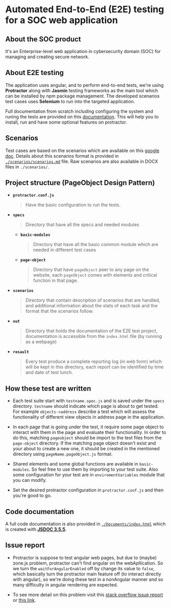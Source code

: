 # Automated End-to-End (E2E) testing for a SOC web application

## About the SOC product

It's an Enterprise-level web application in cybersecurity domain (SOC) for managing and creating secure network.

## About E2E testing

The application uses angular, and to perform end-to-end tests, we're using **Protractor** along with **Jasmin** testing frameworks as the main tool which can be installed by npm package management. The developed scenarios test cases uses **Selenium** to run into the targeted application.

Full documentation from scratch including configuring the system and runing the tests are provided on this [documentation](https://docs.google.com/document/d/1HZfV6-9JdzKCQLOcx0-Pi1x1VYxOTxErEMxl1Y2GypM/edit?usp=sharing). This will help you to install, run and have some optional features on protractor. 

## Scenarios

Test cases are based on the scenarios which are available on this [google doc](https://docs.google.com/document/d/1M8aOlbnnmYOD1yZoN0cHsL6YXJRb-RZ-SzfSXyzdtv8/edit?usp=sharing). Details about this scenarios format is provided in [`./scenarios/scenarios.md`](./scenarios/scenarios.md) file.
Raw scenarios are also available in DOCX files in `./scenarios/`.

## Project structure (PageObject Design Pattern)

- **`protractor.conf.js`**

    >Have the basic configuration to run the tests.
- **`specs`**

    >Directory that have all the specs and needed modules

    * **`basic-modules`**

        >Directory that have all the basic common module which are needed in different test cases

    * **`page-object`**

        >Directory that have `pageObject` peer to any page on the website, each `pageObject` comes with elements and critical function in that page.

* **`scenarios`**

    >Directory that contain description of scenarios that are handled, and additional information about the stats of each task and the format that the scenarios follow.

* **`out`**

    >Directory that holds the documentation of the E2E test project, documentation is accessible from the `index.html` file (by running as a webpage)

* **`resault`**

    >Every test produce a complete reporting log (in web form) which will be kept in this directory, each report can be identified by time and date of test lunch.

## How these test are written

* Each test suite start with `testname.spec.js` and is saved under the `specs` directory. `testname` should indicate which page is about to get tested. For example `objects->address` describe a test which will assess the functionality of different view objects in address page in the application.

* In each page that is going under the test, it require some page object to interact with them in the page and evaluate their functionality. In order to do this, matching `pageobject` should be import to the test files from the `page-object` directory. If the matching page object doesn't exist and your about to create a new one, it should be created in the mentioned directory using `pageName.pageObject.js` format.

* Shared elements and some global functions are available in `basic-modules`. So feel free to use them by importing to your test suite. Also some configuration for your test are in `enviromentVariables` module that you can modify.

* Set the desired protractor configuration in `protractor.conf.js` and then you're good to go.

## Code documentation
A full code documentation is also provided in [`./Documents/index.html`](./Documents/index.html) which is created with [**JSDOC 3.5.5**](https://jsdoc.app/).

## Issue report

* Protractor is suppose to test angular web pages, but due to (maybe) zone.js problem, protractor can't find angular on the webApllication. So we turn the `waitForAngularEnabled` off by change its value to `false`, which basically turn the protractor main feature off (to interact directly with angular), so we're doing these test in a nonAngular manner and so many difficulty in angular rendering are expected.

* To see more detail on this problem visit this [stack overflow issue report](https://stackoverflow.com/questions/28873680/error-timed-out-waiting-for-protractor-to-synchronize-with-the-page-after-11-sec) or [this link](https://stackoverflow.com/questions/50344720/protractor-cant-detect-angular-5-on-deployed-application).